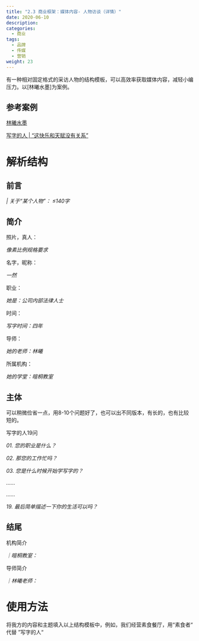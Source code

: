 ```yaml
---
title: "2.3 商业框架：媒体内容- 人物访谈（详情）"
date: 2020-06-10
description:
categories:
  - 商业
tags:
  - 品牌
  - 传媒
  - 营销
weight: 23
---
```



有一种相对固定格式的采访人物的结构模板，可以高效率获取媒体内容，减轻小编压力。以[林曦水墨]为案例。

## 参考案例

[林曦水墨](http://www.linxi.cn/write.html)

[写字的人 | “这快乐和天赋没有关系”](https://mp.weixin.qq.com/s/Tlo4u6lfBXP_fUBYe8izkQ)


# 解析结构

## 前言

*| 关于“某个人物”： ≤140字*

## 简介

照片，真人：

*像素比例规格要求*

名字，昵称：

*一然*

职业：

*她是：公司内部法律人士*

时间：

*写字时间：四年*

导师：

*她的老师：林曦*

所属机构：

*她的学堂：暄桐教室*


## 主体


可以稍微俭省一点，用8-10个问题好了，也可以出不同版本，有长的，也有比较短的。

写字的人19问

*01. 您的职业是什么？*

*02. 那您的工作忙吗？*

*03. 您是什么时候开始学写字的？*

*……*

*……*

*19. 最后简单描述一下你的生活可以吗？*

## 结尾

机构简介

*｜暄桐教室：*

导师简介

*｜林曦老师：*

# 使用方法

将我方的内容和主题填入以上结构模板中，例如，我们经营素食餐厅，用“素食者“ 代替 ”写字的人“
